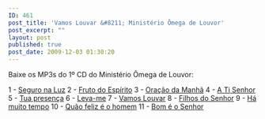 ```yaml
---
ID: 461
post_title: 'Vamos Louvar &#8211; Ministério Ômega de Louvor'
post_excerpt: ""
layout: post
published: true
post_date: 2009-12-03 01:30:20
---
```

Baixe os MP3s do 1º CD do Ministério Ômega de Louvor:

1 - <a href="http://www.gruponews.com.br/wp-content/uploads/2009/11/01-Seguro-na-luz.mp3" target="_blank">Seguro na Luz</a>
2 - <a href="http://www.gruponews.com.br/wp-content/uploads/2009/11/02-Fruto-do-Espirito.mp3" target="_blank">Fruto do Espírito</a>
3 - <a href="http://www.gruponews.com.br/wp-content/uploads/2009/11/03-Oracao-da-manha.mp3" target="_blank">Oração da Manhã</a>
4 - <a href="http://www.gruponews.com.br/wp-content/uploads/2009/11/04-A-Ti-Senhor.mp3" target="_blank">A Ti Senhor</a>
5 - <a href="http://www.gruponews.com.br/wp-content/uploads/2009/11/05-Tua-presenca.mp3" target="_blank">Tua presença</a>
6 - <a href="http://www.gruponews.com.br/wp-content/uploads/2009/11/06-Leva-me.mp3" target="_blank">Leva-me</a>
7 - <a href="http://www.gruponews.com.br/wp-content/uploads/2009/11/07-Vamos-Louvar.mp3" target="_blank">Vamos Louvar</a>
8 - <a href="http://www.gruponews.com.br/wp-content/uploads/2009/11/08-Filhos-do-Senhor.mp3" target="_blank">Filhos do Senhor</a>
9 - <a href="http://www.gruponews.com.br/wp-content/uploads/2009/11/09-Ha-muito-tempo.mp3" target="_blank">Há muito tempo</a>
10 - <a href="http://www.gruponews.com.br/wp-content/uploads/2009/11/10-Quao-feliz-e-o-homem.mp3" target="_blank">Quão feliz é o homem</a>
11 - <a href="http://www.gruponews.com.br/wp-content/uploads/2009/11/11-Bom-e-o-Senhor.mp3" target="_blank">Bom é o Senhor</a>